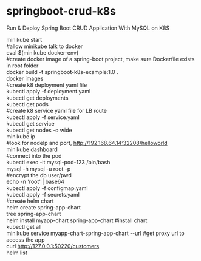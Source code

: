 # springboot-crud-k8s
Run &amp; Deploy Spring Boot CRUD Application With MySQL on K8S

minikube start <br>
#allow minikube talk to docker <br>
eval $(minikube docker-env) <br>
#create docker image of a spring-boot project, make sure Dockerfile exists in root folder <br>
docker build -t springboot-k8s-example:1.0 . <br>
docker images <br>
#create k8 deployment yaml file <br>
kubectl apply -f deployment.yaml <br>
kubectl get deployments <br>
kubectl get pods <br>
#create k8 service yaml file for LB route <br>
kubectl apply -f service.yaml <br>
kubectl get service <br>
kubectl get nodes -o wide <br>
minikube ip <br>
#look for nodeIp and port, http://192.168.64.14:32208/helloworld <br>
minikube dashboard <br>
#connect into the pod <br>
kubectl exec -it mysql-pod-123 /bin/bash <br>
mysql -h mysql -u root -p <br>
#encrypt the db user/pwd <br>
echo -n 'root' | base64 <br>
kubectl apply -f configmap.yaml <br>
kubectl apply -f secrets.yaml <br>
#create helm chart <br>
helm create spring-app-chart <br>
tree spring-app-chart <br>
helm install myapp-chart spring-app-chart #install chart <br>
kubectl get all <br>
minikube service myapp-chart-spring-app-chart --url  #get proxy url to access the app <br>
curl http://127.0.0.1:50220/customers <br>
helm list <br>
